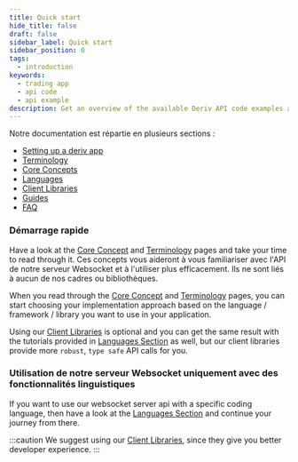 ```yaml
---
title: Quick start
hide_title: false
draft: false
sidebar_label: Quick start
sidebar_position: 0
tags:
  - introduction
keywords:
  - trading app
  - api code
  - api example
description: Get an overview of the available Deriv API code examples and languages, and how to use it to create your trading app.
---
```


Notre documentation est répartie en plusieurs sections :

- [Setting up a deriv app](/docs/setting-up-a-deriv-application.md)
- [Terminology](category/terminology)
- [Core Concepts](category/core-concepts)
- [Languages](category/languages)
- [Client Libraries](category/client-libraries)
- [Guides](category/guides)
- [FAQ](category/faq)

### Démarrage rapide

Have a look at the [Core Concept](category/core-concepts) and [Terminology](category/terminology) pages and take your time to read through it. Ces concepts vous aideront à vous familiariser avec l'API de notre serveur Websocket et à l'utiliser plus efficacement. Ils ne sont liés à aucun de nos cadres ou bibliothèques.

When you read through the [Core Concept](category/core-concepts) and [Terminology](category/terminology) pages, you can start choosing your implementation approach based on the language / framework / library you want to use in your application.

Using our [Client Libraries](category/client-libraries) is optional and you can get the same result with the tutorials provided in [Languages Section](category/languages) as well, but our client libraries provide more `robust`, `type safe` API calls for you.

### Utilisation de notre serveur Websocket uniquement avec des fonctionnalités linguistiques

If you want to use our websocket server api with a specific coding language, then have a look at the [Languages Section](category/languages) and continue your journey from there.

:::caution
We suggest using our [Client Libraries](category/client-libraries), since they give you better developer experience.
:::
